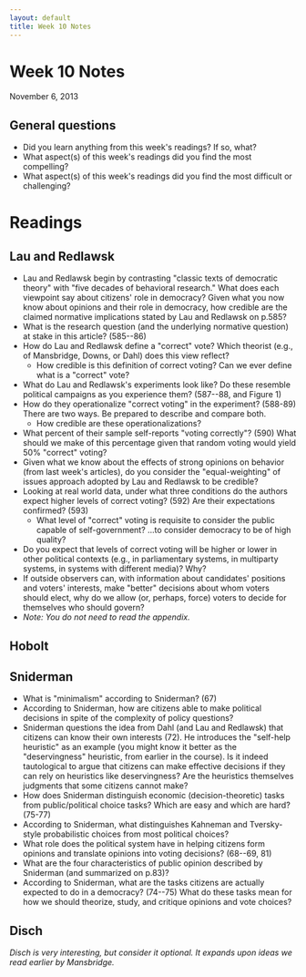 ```yaml
---
layout: default
title: Week 10 Notes
---
```


# Week 10 Notes #
November 6, 2013

## General questions ##
* Did you learn anything from this week's readings? If so, what?
* What aspect(s) of this week's readings did you find the most compelling?
* What aspect(s) of this week's readings did you find the most difficult or challenging?


# Readings #

## Lau and Redlawsk ##
* Lau and Redlawsk begin by contrasting "classic texts of democratic theory" with "five decades of behavioral research." What does each viewpoint say about citizens' role in democracy? Given what you now know about opinions and their role in democracy, how credible are the claimed normative implications stated by Lau and Redlawsk on p.585?
* What is the research question (and the underlying normative question) at stake in this article? (585--86)
* How do Lau and Redlawsk define a "correct" vote? Which theorist (e.g., of Mansbridge, Downs, or Dahl) does this view reflect?
  * How credible is this definition of correct voting? Can we ever define what is a "correct" vote?
* What do Lau and Redlawsk's experiments look like? Do these resemble political campaigns as you experience them? (587--88, and Figure 1)
* How do they operationalize "correct voting" in the experiment? (588-89) There are two ways. Be prepared to describe and compare both.
  * How credible are these operationalizations?
* What percent of their sample self-reports "voting correctly"? (590) What should we make of this percentage given that random voting would yield 50% "correct" voting?
* Given what we know about the effects of strong opinions on behavior (from last week's articles), do you consider the "equal-weighting" of issues approach adopted by Lau and Redlawsk to be credible?
* Looking at real world data, under what three conditions do the authors expect higher levels of correct voting? (592) Are their expectations confirmed? (593)
  * What level of "correct" voting is requisite to consider the public capable of self-government? ...to consider democracy to be of high quality?
* Do you expect that levels of correct voting will be higher or lower in other political contexts (e.g., in parliamentary systems, in multiparty systems, in systems with different media)? Why?
* If outside observers can, with information about candidates' positions and voters' interests, make "better" decisions about whom voters should elect, why do we allow (or, perhaps, force) voters to decide for themselves who should govern?
* *Note: You do not need to read the appendix.*

## Hobolt ##


## Sniderman ##
* What is "minimalism" according to Sniderman? (67)
* According to Sniderman, how are citizens able to make political decisions in spite of the complexity of policy questions?
* Sniderman questions the idea from Dahl (and Lau and Redlawsk) that citizens can know their own interests (72). He introduces the "self-help heuristic" as an example (you might know it better as the "deservingness" heuristic, from earlier in the course). Is it indeed tautological to argue that citizens can make effective decisions if they can rely on heuristics like deservingness? Are the heuristics themselves judgments that some citizens cannot make?
* How does Sniderman distinguish economic (decision-theoretic) tasks from public/political choice tasks? Which are easy and which are hard? (75-77)
 * According to Sniderman, what distinguishes Kahneman and Tversky-style probabilistic choices from most political choices?
* What role does the political system have in helping citizens form opinions and translate opinions into voting decisions? (68--69, 81)
* What are the four characteristics of public opinion described by Sniderman (and summarized on p.83)?
* According to Sniderman, what are the tasks citizens are actually expected to do in a democracy? (74--75) What do these tasks mean for how we should theorize, study, and critique opinions and vote choices?

## Disch ##
*Disch is very interesting, but consider it optional. It expands upon ideas we read earlier by Mansbridge.*
